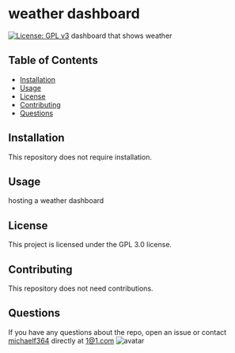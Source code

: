 
  
# weather dashboard
[![License: GPL v3](https://img.shields.io/badge/License-GPLv3-blue.svg)](https://github.com/michaelf364/06-server-side-apis)
dashboard that shows weather

## Table of Contents 
* [Installation](#installation)
* [Usage](#usage)
* [License](#license)
* [Contributing](#contributing)
* [Questions](#questions)

## Installation

This repository does not require installation.

## Usage

hosting a weather dashboard

## License

This project is licensed under the GPL 3.0 license.

## Contributing

This repository does not need contributions.

## Questions

If you have any questions about the repo, open an issue or contact [michaelf364](https://github.com/michaelf364/) directly at 1@1.com
![avatar](https://avatars3.githubusercontent.com/u/26904234?v=4)
